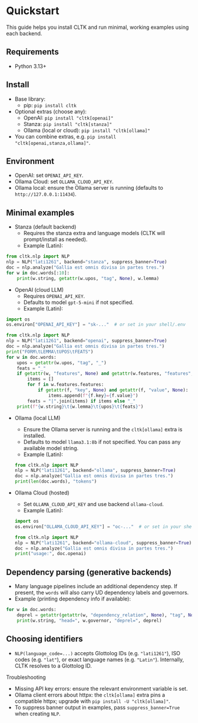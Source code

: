 # Quickstart

This guide helps you install CLTK and run minimal, working examples using each backend.

## Requirements

- Python 3.13+

## Install

- Base library:
  - pip: `pip install cltk`
- Optional extras (choose any):
  - OpenAI: `pip install "cltk[openai]"`
  - Stanza: `pip install "cltk[stanza]"`
  - Ollama (local or cloud): `pip install "cltk[ollama]"`
- You can combine extras, e.g. `pip install "cltk[openai,stanza,ollama]"`.

## Environment

- OpenAI: set `OPENAI_API_KEY`.
- Ollama Cloud: set `OLLAMA_CLOUD_API_KEY`.
- Ollama local: ensure the Ollama server is running (defaults to `http://127.0.0.1:11434`).

## Minimal examples

- Stanza (default backend)
  - Requires the stanza extra and language models (CLTK will prompt/install as needed).
  - Example (Latin):

``` python
from cltk.nlp import NLP
nlp = NLP("lati1261", backend="stanza", suppress_banner=True)
doc = nlp.analyze("Gallia est omnis divisa in partes tres.")
for w in doc.words[:10]:
    print(w.string, getattr(w.upos, "tag", None), w.lemma)
```

- OpenAI (cloud LLM)
  - Requires `OPENAI_API_KEY`.
  - Defaults to model `gpt-5-mini` if not specified.
  - Example (Latin):

```python
import os
os.environ["OPENAI_API_KEY"] = "sk-..."  # or set in your shell/.env

from cltk.nlp import NLP
nlp = NLP("lati1261", backend="openai", suppress_banner=True)
doc = nlp.analyze("Gallia est omnis divisa in partes tres.")
print("FORM\tLEMMA\tUPOS\tFEATS")
for w in doc.words:
    upos = getattr(w.upos, "tag", "_")
    feats = "_"
    if getattr(w, "features", None) and getattr(w.features, "features", None):
        items = []
        for f in w.features.features:
            if getattr(f, "key", None) and getattr(f, "value", None):
                items.append(f"{f.key}={f.value}")
        feats = "|".join(items) if items else "_"
    print(f"{w.string}\t{w.lemma}\t{upos}\t{feats}")
```

- Ollama (local LLM)
  - Ensure the Ollama server is running and the `cltk[ollama]` extra is installed.
  - Defaults to model `llama3.1:8b` if not specified. You can pass any available model string.
  - Example (Latin):

  ```python
  from cltk.nlp import NLP
  nlp = NLP("lati1261", backend="ollama", suppress_banner=True)
  doc = nlp.analyze("Gallia est omnis divisa in partes tres.")
  print(len(doc.words), "tokens")
  ```

- Ollama Cloud (hosted)
  - Set `OLLAMA_CLOUD_API_KEY` and use backend `ollama-cloud`.
  - Example (Latin):

  ```python
  import os
  os.environ["OLLAMA_CLOUD_API_KEY"] = "oc-..."  # or set in your shell/.env

  from cltk.nlp import NLP
  nlp = NLP("lati1261", backend="ollama-cloud", suppress_banner=True)
  doc = nlp.analyze("Gallia est omnis divisa in partes tres.")
  print("usage:", doc.openai)
  ```

## Dependency parsing (generative backends)

- Many language pipelines include an additional dependency step. If present, the `words` will also carry UD dependency labels and governors.
- Example (printing dependency info if available):

```python
for w in doc.words:
    deprel = getattr(getattr(w, "dependency_relation", None), "tag", None)
    print(w.string, "head=", w.governor, "deprel=", deprel)
```

## Choosing identifiers

- `NLP(language_code=...)` accepts Glottolog IDs (e.g. `"lati1261"`), ISO codes (e.g. `"lat"`), or exact language names (e.g. `"Latin"`). Internally, CLTK resolves to a Glottolog ID.

Troubleshooting
- Missing API key errors: ensure the relevant environment variable is set.
- Ollama client errors about httpx: the `cltk[ollama]` extra pins a compatible httpx; upgrade with `pip install -U "cltk[ollama]"`.
- To suppress banner output in examples, pass `suppress_banner=True` when creating `NLP`.
